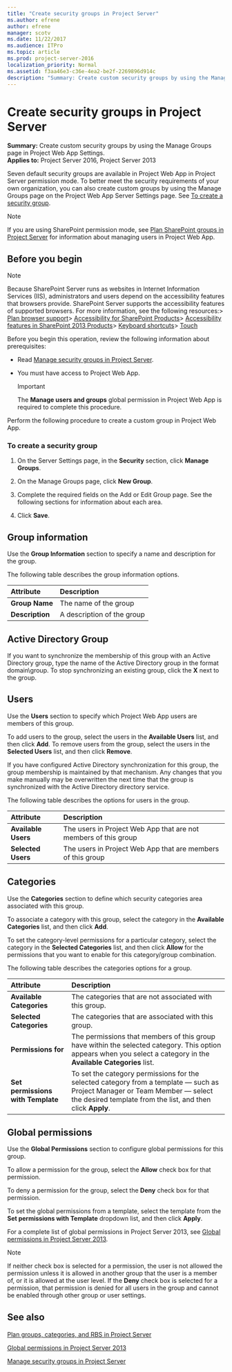 ```yaml
---
title: "Create security groups in Project Server"
ms.author: efrene
author: efrene
manager: scotv
ms.date: 11/22/2017
ms.audience: ITPro
ms.topic: article
ms.prod: project-server-2016
localization_priority: Normal
ms.assetid: f3aa46e3-c36e-4ea2-be2f-2269896d914c
description: "Summary: Create custom security groups by using the Manage Groups page in Project Web App Settings."
---
```


# Create security groups in Project Server
 
 **Summary:** Create custom security groups by using the Manage Groups page in Project Web App Settings.<br/>
**Applies to:** Project Server 2016, Project Server 2013
  
Seven default security groups are available in Project Web App in Project Server permission mode. To better meet the security requirements of your own organization, you can also create custom groups by using the Manage Groups page on the Project Web App Server Settings page. See [To create a security group](#CreateAGroup).
  
> [!NOTE]
> If you are using SharePoint permission mode, see [Plan SharePoint groups in Project Server](plan-sharepoint-groups-in-project-server.md) for information about managing users in Project Web App.
  
## Before you begin

> [!NOTE]
>  Because SharePoint Server runs as websites in Internet Information Services (IIS), administrators and users depend on the accessibility features that browsers provide. SharePoint Server supports the accessibility features of supported browsers. For more information, see the following resources:> [Plan browser support](https://go.microsoft.com/fwlink/p/?LinkId=246502)> [Accessibility for SharePoint Products](http://technet.microsoft.com/library/94ad4316-1077-400a-b17e-a2085a5a7312.aspx)> [Accessibility features in SharePoint 2013 Products](https://go.microsoft.com/fwlink/p/?LinkId=246501)> [Keyboard shortcuts](https://go.microsoft.com/fwlink/p/?LinkID=246504)> [Touch](https://go.microsoft.com/fwlink/p/?LinkId=246506)
  
Before you begin this operation, review the following information about prerequisites:
  
- Read [Manage security groups in Project Server](manage-security-groups-in-project-server.md).
    
- You must have access to Project Web App.
    
    > [!IMPORTANT]
    > The **Manage users and groups** global permission in Project Web App is required to complete this procedure.
  
Perform the following procedure to create a custom group in Project Web App.
  
### To create a security group

1. On the Server Settings page, in the **Security** section, click **Manage Groups**.
    
2. On the Manage Groups page, click **New Group**.
    
3. Complete the required fields on the Add or Edit Group page. See the following sections for information about each area.
    
4. Click **Save**.
    
## Group information

Use the **Group Information** section to specify a name and description for the group.
  
The following table describes the group information options.
  
|**Attribute**|**Description**|
|:-----|:-----|
|**Group Name** <br/> |The name of the group  <br/> |
|**Description** <br/> |A description of the group  <br/> |
   
## Active Directory Group

If you want to synchronize the membership of this group with an Active Directory group, type the name of the Active Directory group in the format domain\\group. To stop synchronizing an existing group, click the **X** next to the group.
  
## Users

Use the **Users** section to specify which Project Web App users are members of this group.
  
To add users to the group, select the users in the **Available Users** list, and then click **Add**. To remove users from the group, select the users in the **Selected Users** list, and then click **Remove**.
  
If you have configured Active Directory synchronization for this group, the group membership is maintained by that mechanism. Any changes that you make manually may be overwritten the next time that the group is synchronized with the Active Directory directory service.
  
The following table describes the options for users in the group.
  
|**Attribute**|**Description**|
|:-----|:-----|
|**Available Users** <br/> |The users in Project Web App that are not members of this group  <br/> |
|**Selected Users** <br/> |The users in Project Web App that are members of this group  <br/> |
   
## Categories

Use the **Categories** section to define which security categories area associated with this group.
  
To associate a category with this group, select the category in the **Available Categories** list, and then click **Add**.
  
To set the category-level permissions for a particular category, select the category in the **Selected Categories** list, and then click **Allow** for the permissions that you want to enable for this category/group combination.
  
The following table describes the categories options for a group.
  
|**Attribute**|**Description**|
|:-----|:-----|
|**Available Categories** <br/> |The categories that are not associated with this group.  <br/> |
|**Selected Categories** <br/> |The categories that are associated with this group.  <br/> |
|**Permissions for** <category> <br/> |The permissions that members of this group have within the selected category. This option appears when you select a category in the **Available Categories** list. <br/> |
|**Set permissions with Template** <br/> |To set the category permissions for the selected category from a template — such as Project Manager or Team Member — select the desired template from the list, and then click **Apply**.  <br/> |
   
## Global permissions

Use the **Global Permissions** section to configure global permissions for this group.
  
To allow a permission for the group, select the **Allow** check box for that permission.
  
To deny a permission for the group, select the **Deny** check box for that permission.
  
To set the global permissions from a template, select the template from the **Set permissions with Template** dropdown list, and then click **Apply**.
  
For a complete list of global permissions in Project Server 2013, see [Global permissions in Project Server 2013](global-permissions-in-project-server-2013.md).
  
> [!NOTE]
> If neither check box is selected for a permission, the user is not allowed the permission unless it is allowed in another group that the user is a member of, or it is allowed at the user level. If the **Deny** check box is selected for a permission, that permission is denied for all users in the group and cannot be enabled through other group or user settings.
  
## See also

#### 

[Plan groups, categories, and RBS in Project Server](plan-groups-categories-and-rbs-in-project-server.md)
  
[Global permissions in Project Server 2013](global-permissions-in-project-server-2013.md)
  
[Manage security groups in Project Server](manage-security-groups-in-project-server.md)

